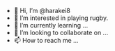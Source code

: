 - 👋 Hi, I’m @harakei8
- 👀 I’m interested in playing rugby.
- 🌱 I’m currently learning ...
- 💞️ I’m looking to collaborate on ...
- 📫 How to reach me ...

<!---
harakei8/harakei8 is a ✨ special ✨ repository because its `README.md` (this file) appears on your GitHub profile.
You can click the Preview link to take a look at your changes.
--->
